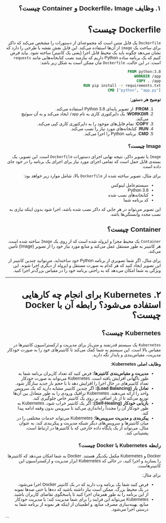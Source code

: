 
<div dir="rtl" style="text-align: right; direction: rtl; font-family: Tahoma, sans-serif;">

## ۱. وظایف Dockerfile، Image و Container چیست؟

# Dockerfile چیست؟
`Dockerfile` یک فایل متنی است که مجموعه‌ای از دستورات را مشخص می‌کند که داکر برای ساخت یک `image` از آن‌ها استفاده می‌کند. این فایل نقش نقشه یا طرحی را دارد که نشان می‌دهد چگونه باید یک محیط قابل اجرا (یعنی یک کانتینر) ساخته شود.
بیاید فرض کتیم که یک برنامه ساده Python داریم که نیازمند نصب کتابخانه‌هایی مانند `requests` است. در این حالت، `Dockerfile` مان ممکن است به شکل زیر باشد:

```dockerfile
FROM python:3.8
WORKDIR /app
COPY . /app
RUN pip install -r requirements.txt
CMD ["python", "app.py"]

```

**توضیح هر دستور:**
1. **FROM**: از تصویر پایه‌ای Python 3.8 استفاده می‌کند.
2. **WORKDIR**: یک دایرکتوری کاری به نام `app/` ایجاد می‌کند و به آن سوئیچ می‌کند.
3. **COPY**: تمام فایل‌های موجود را به دایرکتوری کاری کپی می‌کند.
4. **RUN**: کتابخانه‌های مورد نیاز را نصب می‌کند.
5. **CMD**: برنامه Python را اجرا می‌کند.

### Image چیست؟
`Image` یا تصویر داکر، نتیجه نهایی اجرای دستورات `Dockerfile` است. این تصویر، یک بسته‌ی قابل حمل است که تمامی اجزای مورد نیاز برای اجرای یک برنامه را در خود جای داده است.

برای مثال، تصویر ساخته شده از `Dockerfile` بالا، شامل موارد زیر خواهد بود:
- سیستم‌عامل لینوکس
- Python 3.8
- کتابخانه‌های نصب شده
- کد برنامه شما

این تصویر می‌تواند در هر جایی که داکر نصب شده باشد، اجرا شود بدون اینکه نیازی به نصب مجدد وابستگی‌ها باشد.

## Container چیست؟
`Container` یک محیط مجزا و ایزوله شده است که از روی یک `Image` ساخته شده است. هر کانتینر به طور مستقل عمل می‌کند و منابع مورد نیاز خود را از تصویر (Image) تأمین می‌کند.

برای مثال، اگر شما تصویری از برنامه Python خود ساخته‌اید، می‌توانید چندین کانتینر از این تصویر ایجاد کنید که هر کدام به صورت مستقل و ایزوله از دیگری اجرا شوند. این ویژگی به شما امکان می‌دهد که به راحتی برنامه خود را در مقیاس بزرگ‌تر اجرا کنید.

---

# ۲. Kubernetes برای انجام چه کارهایی استفاده می‌شود؟ رابطه آن با Docker چیست؟

## Kubernetes چیست؟
`Kubernetes` یک سیستم قدرتمند و متن‌باز برای مدیریت و ارکستراسیون کانتینرها در مقیاس بالا است. این سیستم به شما کمک می‌کند تا کانتینرهای خود را به صورت خودکار مدیریت، مقیاس‌بندی و پایدار نگه دارید.

**وظایف اصلی Kubernetes:**
- **مدیریت و مقیاس‌بندی کانتینرها:** فرض کنید که تعداد کاربران برنامه شما به طور ناگهانی افزایش یافته است. Kubernetes می‌تواند به صورت خودکار تعداد کانتینرهای در حال اجرا را افزایش دهد تا با حجم بار جدید سازگار شود.
- **تعادل بار (Load Balancing):** اگر چندین کانتینر مشابه دارید که یک سرویس واحد را ارائه می‌دهند، Kubernetes ترافیک ورودی را به طور متعادل بین آن‌ها توزیع می‌کند تا از بار اضافی بر روی یک کانتینر خاص جلوگیری کند.
- **بازیابی خودکار (Self-Healing):** اگر یک کانتینر خراب شود، Kubernetes به طور خودکار آن را مجدداً راه‌اندازی می‌کند تا سرویس بدون وقفه ادامه پیدا کند.
- **پیکربندی و مدیریت سرویس‌ها:** Kubernetes می‌تواند خدمات مختلفی را در میان کانتینرها و سرویس‌های دیگر شبکه مدیریت و پیکربندی کند، به عنوان مثال، می‌تواند از یک پایگاه داده خارجی که با کانتینرها در ارتباط است، پشتیبانی کند.

### رابطه Kubernetes با Docker چیست؟
Docker و Kubernetes مکمل یکدیگر هستند. Docker به شما امکان می‌دهد که کانتینرها را بسازید و اجرا کنید، در حالی که Kubernetes ابزار مدیریت و ارکستراسیون این کانتینرهاست.

برای مثال:
- فرض کنید شما یک برنامه وب دارید که در یک کانتینر Docker اجرا می‌شود. در یک محیط بزرگ، ممکن است نیاز داشته باشید که ده‌ها یا حتی صدها نمونه از این برنامه را به طور همزمان اجرا کنید تا پاسخگوی تقاضای کاربران باشید.
- Kubernetes می‌تواند این فرایند را برای شما مدیریت کند؛ با مدیریت خودکار منابع، بهینه‌سازی مصرف منابع، و اطمینان از اینکه هر نمونه از برنامه شما به درستی اجرا می‌شود.

</div>
```
